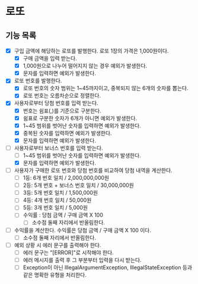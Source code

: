 # 로또

## 기능 목록

- [X] 구입 금액에 해당하는 로또를 발행한다. 로또 1장의 가격은 1,000원이다.
  - [X] 구매 금액을 입력 받는다.
  - [X] 1,000원으로 나누어 떨어지지 않는 경우 예외가 발생한다.
  - [X] 문자를 입력하면 예외가 발생한다.
- [X] 로또 번호를 발행한다.
    - [X] 로또 번호의 숫자 범위는 1~45까지이고, 중복되지 않는 6개의 숫자를 뽑는다.
    - [X] 로또 번호는 오름차순으로 정렬한다.
- [X] 사용자로부터 당첨 번호를 입력 받는다.
  - [X] 번호는 쉼표(,)를 기준으로 구분한다.
  - [X] 쉼표로 구분한 숫자가 6개가 아니면 예외가 발생한다.
  - [X] 1~45 범위를 벗어난 숫자를 입력하면 예외가 발생한다.
  - [X] 중복된 숫자를 입력하면 예외가 발생한다.
  - [X] 문자를 입력하면 예외가 발생한다.
- [ ] 사용자로부터 보너스 번호를 입력 받는다.
  - [ ] 1~45 범위를 벗어난 숫자를 입력하면 예외가 발생한다.
  - [X] 문자를 입력하면 예외가 발생한다.
- [ ] 사용자가 구매한 로또 번호와 당첨 번호를 비교하여 당첨 내역을 계산한다.
    - [ ] 1등: 6개 번호 일치 / 2,000,000,000원
    - [ ] 2등: 5개 번호 + 보너스 번호 일치 / 30,000,000원
    - [ ] 3등: 5개 번호 일치 / 1,500,000원
    - [ ] 4등: 4개 번호 일치 / 50,000원
    - [ ] 5등: 3개 번호 일치 / 5,000원
    - [ ] 수익률 : 당첨 금액 / 구매 금액 X 100
      - [ ] 소수점 둘째 자리에서 반올림한다.
-[ ] 수익률을 계산한다. 수익률은 당첨 금액 / 구매 금액 X 100 이다.
  - [ ] 소수점 둘째 자리에서 반올림한다.
- [ ] 예외 상황 시 에러 문구를 출력해야 한다.
  - [ ] 에러 문구는 "[ERROR]"로 시작해야 한다.
  - [ ] 에러 메시지를 출력 후 그 부분부터 입력을 다시 받는다.
  - [ ] Exception이 아닌 IllegalArgumentException, IllegalStateException 등과 같은 명확한 유형을 처리한다.
